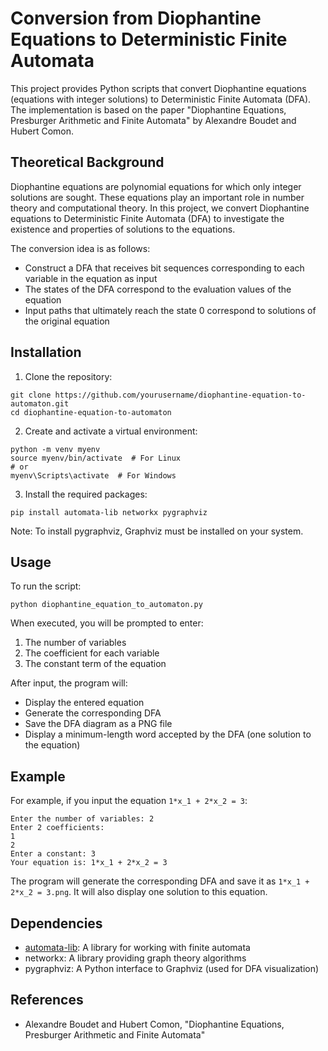 # Conversion from Diophantine Equations to Deterministic Finite Automata

This project provides Python scripts that convert Diophantine equations (equations with integer solutions) to Deterministic Finite Automata (DFA). The implementation is based on the paper "Diophantine Equations, Presburger Arithmetic and Finite Automata" by Alexandre Boudet and Hubert Comon.

## Theoretical Background

Diophantine equations are polynomial equations for which only integer solutions are sought. These equations play an important role in number theory and computational theory. In this project, we convert Diophantine equations to Deterministic Finite Automata (DFA) to investigate the existence and properties of solutions to the equations.

The conversion idea is as follows:
- Construct a DFA that receives bit sequences corresponding to each variable in the equation as input
- The states of the DFA correspond to the evaluation values of the equation
- Input paths that ultimately reach the state 0 correspond to solutions of the original equation

## Installation

1. Clone the repository:
```
git clone https://github.com/yourusername/diophantine-equation-to-automaton.git
cd diophantine-equation-to-automaton
```

2. Create and activate a virtual environment:
```
python -m venv myenv
source myenv/bin/activate  # For Linux
# or
myenv\Scripts\activate  # For Windows
```

3. Install the required packages:
```
pip install automata-lib networkx pygraphviz
```

Note: To install pygraphviz, Graphviz must be installed on your system.

## Usage

To run the script:

```
python diophantine_equation_to_automaton.py
```

When executed, you will be prompted to enter:
1. The number of variables
2. The coefficient for each variable
3. The constant term of the equation

After input, the program will:
- Display the entered equation
- Generate the corresponding DFA
- Save the DFA diagram as a PNG file
- Display a minimum-length word accepted by the DFA (one solution to the equation)

## Example

For example, if you input the equation `1*x_1 + 2*x_2 = 3`:

```
Enter the number of variables: 2
Enter 2 coefficients:
1
2
Enter a constant: 3
Your equation is: 1*x_1 + 2*x_2 = 3
```

The program will generate the corresponding DFA and save it as `1*x_1 + 2*x_2 = 3.png`. It will also display one solution to this equation.

## Dependencies

- [automata-lib](https://caleb531.github.io/automata/): A library for working with finite automata
- networkx: A library providing graph theory algorithms
- pygraphviz: A Python interface to Graphviz (used for DFA visualization)

## References

- Alexandre Boudet and Hubert Comon, "Diophantine Equations, Presburger Arithmetic and Finite Automata"
